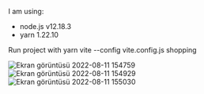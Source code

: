 

I am using:

- node.js v12.18.3
- yarn 1.22.10

Run project with
yarn vite --config vite.config.js shopping

![Ekran görüntüsü 2022-08-11 154759](https://user-images.githubusercontent.com/44529927/184137201-ee6393aa-596e-47b5-a60a-b6025c3ce3ba.png)
![Ekran görüntüsü 2022-08-11 154929](https://user-images.githubusercontent.com/44529927/184137213-e1a9022c-d4d0-4308-8864-14926b30545f.png)
![Ekran görüntüsü 2022-08-11 155030](https://user-images.githubusercontent.com/44529927/184137224-8140fb3d-0bcd-4567-aecf-a1dbbc9066a1.png)
